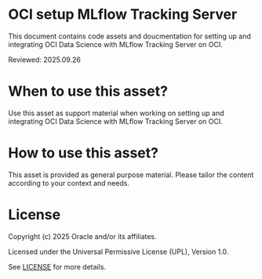 # OCI setup MLflow Tracking Server
 
This document contains code assets and doucmentation for setting up and integrating OCI Data Science with MLflow Tracking Server on OCI.

Reviewed: 2025.09.26
 

# When to use this asset?

Use this asset as support material when working on setting up and integrating OCI Data Science with MLflow Tracking Server on OCI.


# How to use this asset?

This asset is provided as general purpose material. Please tailor the content according to your context and needs.


# License
 
Copyright (c) 2025 Oracle and/or its affiliates.
 
Licensed under the Universal Permissive License (UPL), Version 1.0.
 
See [LICENSE](https://github.com/oracle-devrel/technology-engineering/blob/main/LICENSE) for more details.
